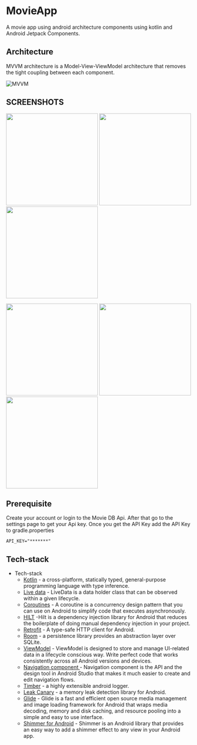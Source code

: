 # MovieApp
A movie app using android architecture components using kotlin and Android Jetpack Components.

## Architecture 
MVVM architecture is a Model-View-ViewModel architecture that removes the tight coupling between each component.

![MVVM](https://user-images.githubusercontent.com/14147462/118546931-545ca300-b761-11eb-9400-275023a5cdd2.png)


## SCREENSHOTS
<p float="left">
  <img src="https://user-images.githubusercontent.com/14147462/118546853-34c57a80-b761-11eb-8475-2387a1f49c35.jpg" width="250" />
    <img src="https://user-images.githubusercontent.com/14147462/118546865-398a2e80-b761-11eb-9e93-a9853fb24242.jpg" width="250" />
  <img src="https://user-images.githubusercontent.com/14147462/118546869-3abb5b80-b761-11eb-9e8f-9e7bd21d9bb2.jpg" width="250" />
</p>
<p float="left">
  <img src="https://user-images.githubusercontent.com/14147462/118546871-3b53f200-b761-11eb-9f6d-97c753224ce2.jpg" width="250" />
  <img src="https://user-images.githubusercontent.com/14147462/118546873-3bec8880-b761-11eb-909b-58977f33b460.jpg" width="250" />
    <img src="https://user-images.githubusercontent.com/14147462/118547859-478c7f00-b762-11eb-8eba-b82229abf24b.jpg" width="250" />
</p>


## Prerequisite

Create your account or login to the Movie DB Api. After that go to the settings page to get your Api key.
Once you get the API Key add the API Key to gradle.properties

```
API_KEY="*******"
```

## Tech-stack

* Tech-stack
    * [Kotlin](https://kotlinlang.org/) - a cross-platform, statically typed, general-purpose programming language with type inference.
    * [Live data](https://kotlinlang.org/) - LiveData is a data holder class that can be observed within a given lifecycle.
    * [Coroutines](https://kotlinlang.org/docs/reference/coroutines-overview.html) - A coroutine is a concurrency design pattern that you can use on Android to simplify code that executes asynchronously.
    * [HILT](https://developer.android.com/training/dependency-injection/hilt-android) -Hilt is a dependency injection library for Android that reduces the boilerplate of doing manual dependency injection in your project. 
    * [Retrofit](https://square.github.io/retrofit/) - A type-safe HTTP client for Android.
    * [Room](https://developer.android.com/topic/libraries/architecture/room) - a persistence library provides an abstraction layer over SQLite.
    * [ViewModel](https://developer.android.com/topic/libraries/architecture/viewmodel) - ViewModel is designed to store and manage UI-related data in a lifecycle conscious way. Write perfect code that works consistently across all Android versions and devices.
    * [Navigation component ](https://developer.android.com/guide/navigation/navigation-getting-started) - Navigation component is the API and the design tool in Android Studio that makes it much easier to create and edit navigation flows.
    * [Timber](https://github.com/JakeWharton/timber) - a highly extensible android logger.
    * [Leak Canary](https://github.com/square/leakcanary) - a memory leak detection library for Android.
    * [Glide](https://github.com/bumptech/glide) - Glide is a fast and efficient open source media management and image loading framework for Android that wraps media decoding, memory and disk caching, and resource pooling into a simple and easy to use interface.
    * [Shimmer for Android](https://facebook.github.io/shimmer-android/) - Shimmer is an Android library that provides an easy way to add a shimmer effect to any view in your Android app.
